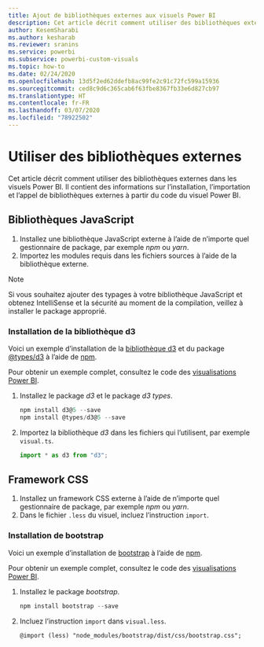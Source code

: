 ```yaml
---
title: Ajout de bibliothèques externes aux visuels Power BI
description: Cet article décrit comment utiliser des bibliothèques externes dans les visuels Power BI.
author: KesemSharabi
ms.author: kesharab
ms.reviewer: sranins
ms.service: powerbi
ms.subservice: powerbi-custom-visuals
ms.topic: how-to
ms.date: 02/24/2020
ms.openlocfilehash: 13d5f2ed62ddefb8ac99fe2c91c72fc599a15936
ms.sourcegitcommit: ced8c9d6c365cab6f63fbe8367fb33e6d827cb97
ms.translationtype: HT
ms.contentlocale: fr-FR
ms.lasthandoff: 03/07/2020
ms.locfileid: "78922502"
---
```

# <a name="adding-external-libraries"></a>Utiliser des bibliothèques externes

Cet article décrit comment utiliser des bibliothèques externes dans les visuels Power BI. Il contient des informations sur l’installation, l’importation et l’appel de bibliothèques externes à partir du code du visuel Power BI.

## <a name="javascript-libraries"></a>Bibliothèques JavaScript

1. Installez une bibliothèque JavaScript externe à l’aide de n’importe quel gestionnaire de package, par exemple *npm* ou *yarn*.
2. Importez les modules requis dans les fichiers sources à l’aide de la bibliothèque externe.

>[!NOTE]
>Si vous souhaitez ajouter des typages à votre bibliothèque JavaScript et obtenez IntelliSense et la sécurité au moment de la compilation, veillez à installer le package approprié.

### <a name="installing-the-d3-library"></a>Installation de la bibliothèque d3

Voici un exemple d’installation de la [bibliothèque d3](https://www.npmjs.com/package/d3) et du package [@types/d3](https://www.npmjs.com/package/@types/d3) à l’aide de [npm](https://www.npmjs.com/).

Pour obtenir un exemple complet, consultez le code des [visualisations Power BI](https://github.com/microsoft/powerbi-visuals-gantt/blob/master/src/gantt.ts#L29).

1. Installez le package *d3* et le package *d3 types*.

    ```powershell
    npm install d3@5 --save
    npm install @types/d3@5 --save
    ```

2. Importez la bibliothèque *d3* dans les fichiers qui l’utilisent, par exemple `visual.ts`.

    ```typescript
    import * as d3 from "d3";
    ```

## <a name="css-framework"></a>Framework CSS

1. Installez un framework CSS externe à l’aide de n’importe quel gestionnaire de package, par exemple *npm* ou *yarn*.
2. Dans le fichier `.less` du visuel, incluez l’instruction `import`.

### <a name="installing-bootstrap"></a>Installation de bootstrap

Voici un exemple d’installation de [bootstrap](https://www.npmjs.com/package/bootstrap) à l’aide de [npm](https://www.npmjs.com/).

Pour obtenir un exemple complet, consultez le code des [visualisations Power BI](https://github.com/Microsoft/powerbi-visuals-sankey/blob/c8200da56913cd8b253be949a35fad0f4472b6de/style/visual.less#L32).

1. Installez le package *bootstrap*.

    ```powershell
    npm install bootstrap --save
    ```

2. Incluez l’instruction `import` dans `visual.less`.

    ```less
    @import (less) "node_modules/bootstrap/dist/css/bootstrap.css";
    ```
